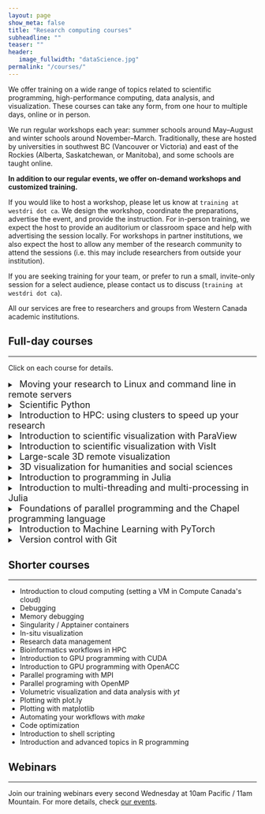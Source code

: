```yaml
---
layout: page
show_meta: false
title: "Research computing courses"
subheadline: ""
teaser: ""
header:
   image_fullwidth: "dataScience.jpg"
permalink: "/courses/"
---
```


We offer training on a wide range of topics related to scientific programming, high-performance computing, data analysis, and visualization. These courses can take any form, from one hour to multiple days, online or in person.

We run regular workshops each year: summer schools around May–August and winter schools around
November–March. Traditionally, these are hosted by universities in southwest BC (Vancouver or Victoria) and
east of the Rockies (Alberta, Saskatchewan, or Manitoba), and some schools are taught online.

**In addition to our regular events, we offer on-demand workshops and customized training.**

If you would like to host a workshop, please let us know at `training at westdri dot ca`. We design the workshop,
coordinate the preparations, advertise the event, and provide the instruction. For in-person training, we expect the
host to provide an auditorium or classroom space and help with advertising the session locally. For workshops in partner
institutions, we also expect the host to allow any member of the research community to attend the sessions (i.e. this
may include researchers from outside your institution).

If you are seeking training for your team, or prefer to run a small, invite-only session for a select audience, please
contact us to discuss (`training at westdri dot ca`).

<!-- All our services are free to researchers and groups from -->
<!-- [WestGrid Member institutions or Associate Member organizations](https://www.westgrid.ca/become_member). -->

All our services are free to researchers and groups from Western Canada academic institutions.

<!-- If your organization does not fall into this category, [please get in touch](mailto:training@westgrid.ca) for a quote. -->


<!-- ========================================================================================== -->

<!-- Numerical Computing with Python https://support.scinet.utoronto.ca/education/go.php/473/index.php/ib/1//p_course/473 -->
<!-- Scientific Computing for Physicists https://support.scinet.utoronto.ca/education/go.php/468/index.php/ib/1//p_course/468 -->

## Full-day courses

---

Click on each course for details.

<details>
<summary>
<a>&nbsp;&nbsp;<font size="+1">Moving your research to Linux and command line in remote servers</font></a>
</summary>
<p>
<br>
This workshop is a hands-on introduction to Linux command line and the interaction with a
remote server. We review basic Linux commands, file management (edit, copy, remove and remote-transfer
files), directories and the file system, remote access, basic version control (Git, GitHub), Bash scripts
and basic Bash programming.
</p>
</details>

<details>
<summary>
<a>&nbsp;&nbsp;<font size="+1">Scientific Python</font></a>
</summary>
<p>
<br>
This is a one- or two-day workshop introducing scientific programming in Python to beginners. We start with the basic
concepts such as variables, lists, dictionaries, flow control, conditionals, loops, working with libraries, writing
functions. We then go to more advanced topics such as speeding up your calculations with numpy (and working with numpy
arrays in general), plotting with matplotlib or plot.ly, geospatial data processing and maps with cartopy, pandas
dataframes, working with images, multidimensional arrays in xarray, working with 3D multi-resolution data in yt, running
Python scripts from the command line including processing arguments and standard input, and other topics.<br>
<br>
We could customize this workshop to address your specific Python workflows.
</p>
</details>

<details>
<summary>
<a>&nbsp;&nbsp;<font size="+1">Introduction to HPC: using clusters to speed up your research</font></a>
</summary>
<p>
<br>
We start with an overview of the hardware of common HPC clusters and quick description of the resources
available on Compute Canada's national systems (Cedar / Graham / Niagara / Béluga). We then continue
learning the basic tools and techniques to work on a cluster: software environment and modules, overview
of installed programming languages and compilers, working with makefiles and installing new software
locally. Finally, we take a look at the Slurm job scheduler: why use it, fairshare and priority,
submitting serial jobs and job arrays, submitting OpenMP / MPI / hybrid / GPU jobs, working inside
interactive jobs, and tracking your job's memory usage. We also take a quick look at working with common
packages such as R, Python and Matlab on the clusters, as well as best practices in cluster workflows.
</p>
</details>

<details>
<summary>
<a>&nbsp;&nbsp;<font size="+1">Introduction to scientific visualization with ParaView</font></a>
</summary>
<p>
<br>
We start with simple 1D/2D/3D plotting using plot.ly. The rest of the day we study 3D scientific
visualization with ParaView, an open source, multi-platform data analysis and visualization tool designed
to run on a variety of hardware from an individual laptop to large supercomputers. With ParaView users
can interactively visualize 2D and 3D data sets defined on structured, adaptive and unstructured meshes
or particles, animate these datasets in time, and manipulate them with a variety of filters. ParaView
supports both interactive (GUI) and scripted (including offscreen) visualization, and is an easy and fun
tool to learn.
</p>
</details>

<details>
<summary>
<a>&nbsp;&nbsp;<font size="+1">Introduction to scientific visualization with VisIt</font></a>
</summary>
<p>
<br>
This is a VisIt-flavoured version of the previous workshop.
</p>
</details>

<details>
<summary>
<a>&nbsp;&nbsp;<font size="+1">Large-scale 3D remote visualization</font></a>
</summary>
<p>
<br>
This is an advanced version of the ParaView-based visualization course focusing on parallel
rendering, interactive client-server remote visualization, batch workflows using both cluster's CPUs and
GPUs.
</p>
</details>

<details>
<summary>
<a>&nbsp;&nbsp;<font size="+1">3D visualization for humanities and social sciences</font></a>
</summary>
<p>
<br>
What would you like to do with your data in 3D? 3D visualization has been used in traditional scientific
computing domains for the past several decades to visualize results of multidimensional numerical
simulations. In humanities 3D visualizations have been mostly restricted to specialized areas such as game
engines, architectural renderings, virtual environments, photogrammetric processing, and visualization of
point cloud data — workflows that tend to use very specific tools. In this full-day course we will approach 3D
visualization from a more general perspective, treating it as an extension of interactive 2D plotting into the
third dimension. In the first 80% of the workshop we will teach you how to use 3D general-purpose scientific
visualization tools for interactive 3D analysis of humanities data, walking through a series of simple
hands-on problems designed specifically for this course. In the remaining 20% we will show you how to put
these (and more general polygon-based) visualizations on the web, using state-of-the-start in-browser
visualization techniques. No prior visualization experience is needed.
</p>
</details>

<details>
<summary>
<a>&nbsp;&nbsp;<font size="+1">Introduction to programming in Julia</font></a>
</summary>
<p>
<br>
R and Python are interpreted languages: an interpreter executes the code directly, without pre-compilation. This is
extremely convenient: it is what allows you to type and execute code in a Python or R interactive shell. The price to
pay is low performance. To overcome this limitation, researchers often use C/C++ functions for the most
computation-intensive parts of their algorithms. But the need to use multiple languages and the non-interactive nature
of compiled languages can make this approach somewhat tedious.<br>
<br>
Julia uses just-in-time (JIT) compilation: the code is compiled at run time. This means that it feels like running R or
Python, while it is almost as fast as C. This makes Julia particularly well suited for big data analysis, machine
learning, or heavy modelling. Julia shines with its extremely clean and concise syntax making it easy to learn and
really enjoyable to use.<br>
<br>
In this workshop, which does not require any prior experience in Julia (experience in another language such as R or
Python would be ideal), we will start with the basics of Julia's syntax and its packaging system, and then we will look
at running Julia in parallel for large-scale problems.
</p>
</details>

<details>
<summary>
<a>&nbsp;&nbsp;<font size="+1">Introduction to multi-threading and multi-processing in Julia</font></a>
</summary>
<p>
<br>
Julia is a high-level programming language well suited for scientific computing and data science. Just-in-time
compilation, among other things, makes Julia really fast yet interactive. For heavy computations, Julia supports
multi-threaded and multi-process parallelism, both natively and via a number of external packages. It also supports
memory arrays distributed across multiple processes either on the same or different nodes. In this hands-on workshop, we
will start with a detailed look at multi-threaded programming in Julia, with many hands-on examples. We will next study
multi-processing with the Distributed standard library and its large array of tools. Finally, we will work with large
data structures on multiple processes using DistributedArrays and SharedArrays libraries. We will demo parallelization
using several problems: a slowly converging series, a Julia set, a linear algebra solver, and an N-body solver. We will
run examples on a multi-core laptop and an HPC cluster.
</p>
</details>

<details>
<summary>
<a>&nbsp;&nbsp;<font size="+1">Foundations of parallel programming and the Chapel programming language</font></a>
</summary>
<p>
<br>
This course is a general introduction to the main concepts of parallel programming and the
Chapel programming language. Chapel is a relatively new language for both shared and distributed-memory
programming, with easy-to-use, high-level abstractions for both task and data parallelism that make it
ideal for learning parallel programming for a novice HPC user. Chapel is incredibly intuitive, striving
to merge the ease-of-use of Python and the performance of traditional compiled languages such as C and
Fortran. Parallel constructs that typically take tens of lines of MPI code can be expressed in only a few
lines of Chapel code. Chapel is open source and can run on any Unix-like operating system, with hardware
support from laptops to large HPC systems.
</p>
</details>

<details>
<summary>
<a>&nbsp;&nbsp;<font size="+1">Introduction to Machine Learning with PyTorch</font></a>
</summary>
<p>
<br>
This is a full-day workshop introducing the basic principles of machine learning and the first steps with PyTorch.
</p>
</details>

<details>
<summary>
<a>&nbsp;&nbsp;<font size="+1">Version control with Git</font></a>
</summary>
<p>
<br>
This two-day workshop introduces version control with Git and covers the most common operations. It puts a particular emphasis on explaining the functioning of Git: understanding what commands really do brings the confidence to go beyond the limited use of "add, commit, push" so common in data science fields.
</p>
</details>

<!-- ========================================================================================== -->

## Shorter courses

---

* Introduction to cloud computing (setting a VM in Compute Canada's cloud)
* Debugging
* Memory debugging
* Singularity / Apptainer containers
* In-situ visualization
* Research data management
* Bioinformatics workflows in HPC
* Introduction to GPU programming with CUDA
* Introduction to GPU programming with OpenACC
* Parallel programing with MPI
* Parallel programing with OpenMP
* Volumetric visualization and data analysis with *yt*
* Plotting with plot.ly
* Plotting with matplotlib
* Automating your workflows with *make*
* Code optimization
* Introduction to shell scripting
* Introduction and advanced topics in R programming

<!-- ========================================================================================== -->

## Webinars

---

Join our training webinars every second Wednesday at 10am Pacific / 11am Mountain. For more details, check
[our events](/trainingMaterials/blog).

<!-- For more details, look -->
<!-- for *online* events in <a href="https://www.westgrid.ca/events/westgrid-training-events" -->
<!-- target="_blank">our calendar</a>. We also encourage you to sign up to <a -->
<!-- href="https://westgrid.us4.list-manage.com/subscribe/post?u=3c76a762cc69cb8a35e25fd53&id=4eebf3c86b&group[9541][1]=true" -->
<!-- target="_blank">our mailing list</a> for notices and reminders of sessions. -->

<!-- ========================================================================================== -->
